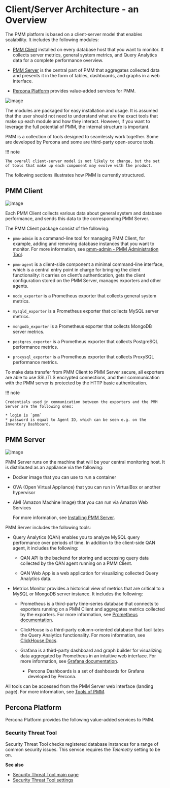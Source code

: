 # Client/Server Architecture - an Overview

The PMM platform is based on a client-server model that enables scalability.
It includes the following modules:

* [PMM Client](#pmm-client) installed on every database host that you want to monitor.
It collects server metrics, general system metrics, and Query Analytics data
for a complete performance overview.

* [PMM Server](#pmm-server) is the central part of PMM that aggregates collected data
and presents it in the form of tables, dashboards, and graphs in a web
interface.

* [Percona Platform](#percona-platform) provides value-added services for PMM.

![image](/_images/diagram.pmm.client-server-platform.png)

The modules are packaged for easy installation and usage. It is assumed that
the user should not need to understand what are the exact tools that make up
each module and how they interact. However, if you want to leverage the full
potential of PMM, the internal structure is important.

PMM is a collection of tools designed to seamlessly work together.  Some are
developed by Percona and some are third-party open-source tools.

!!! note

    The overall client-server model is not likely to change, but the set of tools that make up each component may evolve with the product.

The following sections illustrates how PMM is currently structured.

## PMM Client

![image](/_images/diagram.pmm.client-architecture.png)

Each PMM Client collects various data about general system and database
performance, and sends this data to the corresponding PMM Server.

The PMM Client package consist of the following:

* `pmm-admin` is a command-line tool for managing PMM Client,
for example, adding and removing database instances
that you want to monitor.
For more information, see [pmm-admin - PMM Administration Tool](../reference/pmm-admin.md).

* `pmm-agent` is a client-side component a minimal command-line interface,
which is a central entry point in charge for bringing the client
functionality: it carries on client’s authentication, gets the client
configuration stored on the PMM Server, manages exporters and other agents.

* `node_exporter` is a Prometheus exporter that collects general system
metrics.

* `mysqld_exporter` is a Prometheus exporter that collects MySQL server
metrics.

* `mongodb_exporter` is a Prometheus exporter that collects MongoDB server
metrics.

* `postgres_exporter` is a Prometheus exporter that collects PostgreSQL
performance metrics.

* `proxysql_exporter` is a Prometheus exporter that collects ProxySQL
performance metrics.

To make data transfer from PMM Client to PMM Server secure, all exporters are
able to use SSL/TLS encrypted connections, and their communication with the PMM server is protected by the HTTP basic authentication.

!!! note

    Credentials used in communication between the exporters and the PMM Server are the following ones:

    * login is `pmm`
    * password is equal to Agent ID, which can be seen e.g. on the Inventory Dashboard.

## PMM Server

![image](/_images/diagram.pmm.server-architecture.png)

PMM Server runs on the machine that will be your central monitoring host.
It is distributed as an appliance via the following:

* Docker image that you can use to run a container

* OVA (Open Virtual Appliance) that you can run in VirtualBox or another
hypervisor

* AMI (Amazon Machine Image) that you can run via Amazon Web Services

  For more information, see [Installing PMM Server](../install/index-server.md).

PMM Server includes the following tools:

* Query Analytics (QAN) enables you to analyze MySQL query performance over periods of
time. In addition to the client-side QAN agent, it includes the following:

    * QAN API is the backend for storing and accessing query data collected by
the QAN agent running on a PMM Client.

    * QAN Web App is a web application for visualizing collected Query Analytics
data.

* Metrics Monitor provides a historical view of metrics that are critical to a MySQL or MongoDB server instance. It includes the following:

    * Prometheus is a third-party time-series database that connects to
exporters running on a PMM Client and aggregates metrics collected by
the exporters.  For more information, see [Prometheus documentation](https://prometheus.io/docs/introduction/overview/).

    * ClickHouse is a third-party column-oriented database that facilitates
the Query Analytics functionality. For more information, see
[ClickHouse Docs](https://clickhouse.yandex/).

    * Grafana is a third-party dashboard and graph builder for visualizing data
aggregated by Prometheus in an intuitive web interface.  For more
information, see [Grafana documentation](http://docs.grafana.org/).

        * Percona Dashboards is a set of dashboards for Grafana developed by
Percona.

All tools can be accessed from the PMM Server web interface (landing page).
For more information, see [Tools of PMM](../tool.md).

## Percona Platform

Percona Platform provides the following value-added services to PMM.

### Security Threat Tool

Security Threat Tool checks registered database instances for a range of common security issues.
This service requires the *Telemetry* setting to be on.

**See also**

* [Security Threat Tool main page](../platform/stt.md)
* [Security Threat Tool settings](../manage/server-admin-gui.md#security-threat-tool)
